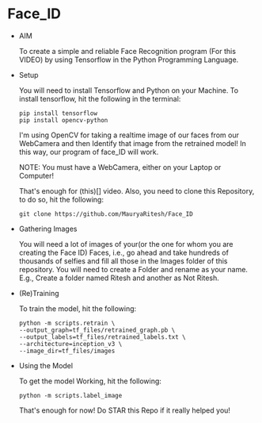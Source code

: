 # Face_ID
* AIM

  To create a simple and reliable Face Recognition program (For this VIDEO) by using Tensorflow in the Python Programming Language.
  
  
* Setup

  You will need to install Tensorflow and Python on your Machine.
  To install tensorflow, hit the following in the terminal:
  
      pip install tensorflow
      pip install opencv-python
     
  I'm using OpenCV for taking a realtime image of our faces from our WebCamera and then Identify that image from the retrained model!
  In this way, our program of face_ID will work.
  
  NOTE: You must have a WebCamera, either on your Laptop or Computer!
  
  That's enough for (this)[] video.
  Also, you need to clone this Repository, to do so, hit the following:
     
      git clone https://github.com/MauryaRitesh/Face_ID
      
* Gathering Images

  You will need a lot of images of your(or the one for whom you are creating the Face ID) Faces, i.e., go ahead and take hundreds of
  thousands of selfies and fill all those in the Images folder of this repository. You will need to create a Folder and rename as your
  name. E.g., Create a folder named Ritesh and another as Not Ritesh.

* (Re)Training

  To train the model, hit the following:
  
      python -m scripts.retrain \
      --output_graph=tf_files/retrained_graph.pb \
      --output_labels=tf_files/retrained_labels.txt \
      --architecture=inception_v3 \
      --image_dir=tf_files/images

* Using the Model

  To get the model Working, hit the following:
  
      python -m scripts.label_image
      
  That's enough for now!
  Do STAR this Repo if it really helped you!
